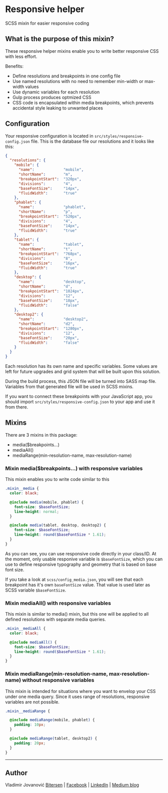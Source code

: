 # Responsive helper
SCSS mixin for easier responsive coding

## What is the purpose of this mixin?
These responsive helper mixins enable you to write better responsive CSS with less effort. 

Benefits:
  - Define resolutions and breakpoints in one config file
  - Use named resolutions with no need to remember min-width or max-width values
  - Use dynamic variables for each resolution
  - Gulp process produces optmized CSS
  - CSS code is encapsulated within media breakpoints, which prevents accidental style leaking to unwanted places
  
## Configuration
Your responsive configuration is located in `src/styles/responsive-config.json` file. This is the database file our resolutions and it looks like this:

```json
{
  "resolutions": {
    "mobile": {
      "name":             "mobile",
      "shortName":        "m",
      "breakpointStart":  "320px",
      "divisions":        "4",
      "baseFontSize":     "14px",
      "fluidWidth":       "true"
    },
    "phablet": {
      "name":             "phablet",
      "shortName":        "p",
      "breakpointStart":  "520px",
      "divisions":        "4",
      "baseFontSize":     "14px",
      "fluidWidth":       "true"
    },
    "tablet": {
      "name":             "tablet",
      "shortName":        "t",
      "breakpointStart":  "768px",
      "divisions":        "8",
      "baseFontSize":     "16px",
      "fluidWidth":       "true"
    },
    "desktop": {
      "name":             "desktop",
      "shortName":        "d",
      "breakpointStart":  "1024px",
      "divisions":        "12",
      "baseFontSize":     "18px",
      "fluidWidth":       "false"
    },
    "desktop2": {
      "name":             "desktop2",
      "shortName":        "d2",
      "breakpointStart":  "1280px",
      "divisions":        "12",
      "baseFontSize":     "20px",
      "fluidWidth":       "false"
    }
  }
}
```

Each resolution has its own name and specific variables. Some values are left for future upgrades and grid system that will be built upon this solution.

During the build process, this JSON file will be turned into SASS map file. Variables from that generated file will be used in SCSS mixins. 

If you want to connect these breakpoints with your JavaScript app, you should import `src/styles/responsive-config.json` to your app and use it from there.


## Mixins
There are 3 mixins in this package:

  - media($breakpoints...)
  - mediaAll()
  - mediaRange(min-resolution-name, max-resolution-name)

### Mixin media($breakpoints...) with responsive variables
This mixin enables you to write code similar to this

```scss
.mixin__media {
  color: black;

  @include media(mobile, phablet) {
    font-size: $baseFontSize;
    line-height: normal;
  }

  @include media(tablet, desktop, desktop2) {
    font-size: $baseFontSize;
    line-height: round($baseFontSize * 1.61);
  }
}
```

As you can see, you can use responsive code directly in your class/ID. At the moment, only usable responive variable is `$baseFontSize`, which you can use to define responsive typography and geometry that is based on base font size. 

If you take a look at `scss/config_media.json`, you will see that each breakpoint has it's own `baseFontSize` value. That value is used later as SCSS variable `$baseFontSize`.

### Mixin mediaAll() with responsive variables
This mixin is similar to media() mixin, but this one will be applied to all defined resolutions with separate media queries.

```scss
.mixin__mediaAll {
  color: black;

  @include mediaAll() {
    font-size: $baseFontSize;
    line-height: round($baseFontSize * 1.61);
  }
}
```

### Mixin mediaRange(min-resolution-name, max-resolution-name) without responsive variables
This mixin is intended for situations where you want to envelop your CSS under one media query. Since it uses range of resolutions, responsive variables are not possible.

```scss
.mixin__mediaRange {

  @include mediaRange(mobile, phablet) {
    padding: 10px;
  }

  @include mediaRange(tablet, desktop2) {
    padding: 20px;
  }  
}
```

---

## Author
Vladimir Jovanović
[Bitersen](https://www.bitersen.com) | [Facebook](https://www.facebook.com/vladimir.webdesign) | [LinkedIn](https://www.linkedin.com/in/vladimir79/) | [Medium blog](https://medium.com/bitersen) 
